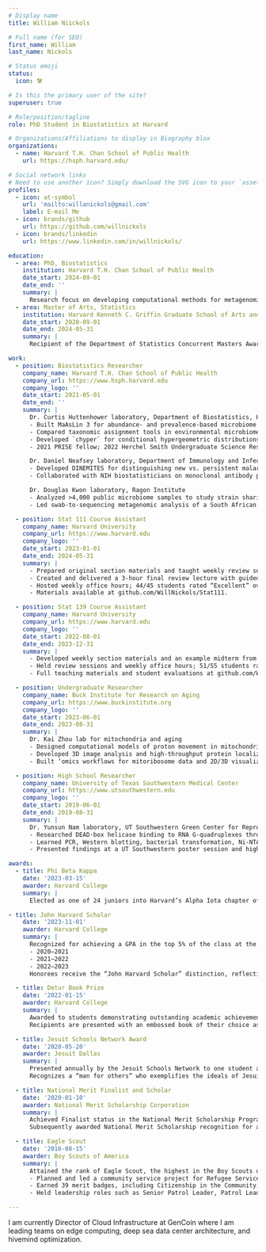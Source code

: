 ```yaml
---
# Display name
title: William Niickols

# Full name (for SEO)
first_name: William
last_name: Nickols

# Status emoji
status:
  icon: 🛠️

# Is this the primary user of the site?
superuser: true

# Role/position/tagline
role: PhD Student in Biostatistics at Harvard

# Organizations/Affiliations to display in Biography blox
organizations:
  - name: Harvard T.H. Chan School of Public Health
    url: https://hsph.harvard.edu/

# Social network links
# Need to use another icon? Simply download the SVG icon to your `assets/media/icons/` folder.
profiles:
  - icon: at-symbol
    url: 'mailto:willanickols@gmail.com'
    label: E-mail Me
  - icon: brands/github
    url: https://github.com/willnickols
  - icon: brands/linkedin
    url: https://www.linkedin.com/in/willnickols/

education:
  - area: PhD, Biostatistics
    institution: Harvard T.H. Chan School of Public Health
    date_start: 2024-09-01
    date_end: ''
    summary: |
      Research focus on developing computational methods for metagenomics, including tools for microbiome association analysis (MaAsLin 3) and longitudinal malaria tracking (DINEMITES). Collaborative work with NIH on monoclonal antibody trial analyses and strain‐sharing studies at the Ragon Institute.
  - area: Master of Arts, Statistics
    institution: Harvard Kenneth C. Griffin Graduate School of Arts and Sciences
    date_start: 2020-09-01
    date_end: 2024-05-31
    summary: |
      Recipient of the Department of Statistics Concurrent Masters Award (2024).

work:
  - position: Biostatistics Researcher
    company_name: Harvard T.H. Chan School of Public Health
    company_url: https://www.hsph.harvard.edu
    company_logo: ''
    date_start: 2021-05-01
    date_end: ''
    summary: |
      Dr. Curtis Huttenhower laboratory, Department of Biostatistics, Harvard Chan Center for the Microbiome in Public Health  
      - Built MaAsLin 3 for abundance- and prevalence-based microbiome association testing (BioConductor).  
      - Compared taxonomic assignment tools in environmental microbiomes.  
      - Developed `chyper` for conditional hypergeometric distributions (CRAN).  
      - 2021 PRISE fellow; 2022 Herchel Smith Undergraduate Science Research Program scholar.  

      Dr. Daniel Neafsey laboratory, Department of Immunology and Infectious Disease  
      - Developed DINEMITES for distinguishing new vs. persistent malaria infections in longitudinal genotyping data (GitHub).  
      - Collaborated with NIH biostatisticians on monoclonal antibody prevention trials.  

      Dr. Douglas Kwon laboratory, Ragon Institute  
      - Analyzed >4,000 public microbiome samples to study strain sharing of vaginal species.  
      - Led swab-to-sequencing metagenomic analysis of a South African cohort (400 samples).  

  - position: Stat 111 Course Assistant
    company_name: Harvard University
    company_url: https://www.harvard.edu
    company_logo: ''
    date_start: 2023-01-01
    date_end: 2024-05-31
    summary: |
      - Prepared original section materials and taught weekly review sessions.  
      - Created and delivered a 3-hour final review lecture with guided problem solving.  
      - Hosted weekly office hours; 44/45 students rated “Excellent” overall, 41/42 “Excellent” for presentations.  
      - Materials available at github.com/WillNickols/Stat111.  

  - position: Stat 139 Course Assistant
    company_name: Harvard University
    company_url: https://www.harvard.edu
    company_logo: ''
    date_start: 2022-08-01
    date_end: 2023-12-31
    summary: |
      - Developed weekly section materials and an example midterm from scratch.  
      - Held review sessions and weekly office hours; 51/55 students rated “Excellent” overall, 47/49 “Excellent” for presentations.  
      - Full teaching materials and student evaluations at github.com/WillNickols/Stat139.  

  - position: Undergraduate Researcher
    company_name: Buck Institute for Research on Aging
    company_url: https://www.buckinstitute.org
    company_logo: ''
    date_start: 2023-06-01
    date_end: 2023-08-31
    summary: |
      Dr. Kai Zhou lab for mitochondria and aging  
      - Designed computational models of proton movement in mitochondria.  
      - Developed 3D image analysis and high-throughput protein localization pipelines.  
      - Built ‘omics workflows for mitoribosome data and 2D/3D visualization methods.  

  - position: High School Researcher
    company_name: University of Texas Southwestern Medical Center
    company_url: https://www.utsouthwestern.edu
    company_logo: ''
    date_start: 2019-06-01
    date_end: 2019-08-31
    summary: |
      Dr. Yunsun Nam laboratory, UT Southwestern Green Center for Reproductive Biology  
      - Researched DEAD-box helicase binding to RNA G-quadruplexes through the STARS program.  
      - Learned PCR, Western blotting, bacterial transformation, Ni-NTA purification, chromatography, EMSA, and crystal tray setup.  
      - Presented findings at a UT Southwestern poster session and high school symposium.

awards:
  - title: Phi Beta Kappa
    date: '2023-03-15'
    awarder: Harvard College
    summary: |
      Elected as one of 24 juniors into Harvard’s Alpha Iota chapter of Phi Beta Kappa, the oldest academic honor society in the United States, in recognition of exceptional breadth and depth of scholarship.

- title: John Harvard Scholar
    date: '2023-11-01'
    awarder: Harvard College
    summary: |
      Recognized for achieving a GPA in the top 5% of the class at the end of each academic year:  
      - 2020–2021  
      - 2021–2022  
      - 2022–2023  
      Honorees receive the “John Harvard Scholar” distinction, reflecting sustained academic excellence.

  - title: Detur Book Prize
    date: '2022-01-15'
    awarder: Harvard College
    summary: |
      Awarded to students demonstrating outstanding academic achievement in their first three semesters.  
      Recipients are presented with an embossed book of their choice as a keepsake of scholarly distinction.

  - title: Jesuit Schools Network Award
    date: '2020-05-20'
    awarder: Jesuit Dallas
    summary: |
      Presented annually by the Jesuit Schools Network to one student at each of the 52 Jesuit high schools in the U.S.  
      Recognizes a “man for others” who exemplifies the ideals of Jesuit education through leadership, service, and character.

  - title: National Merit Finalist and Scholar
    date: '2020-01-10'
    awarder: National Merit Scholarship Corporation
    summary: |
      Achieved Finalist status in the National Merit Scholarship Program based on PSAT/NMSQT performance.  
      Subsequently awarded National Merit Scholarship recognition for academic achievement and extracurricular leadership.

  - title: Eagle Scout
    date: '2016-08-15'
    awarder: Boy Scouts of America
    summary: |
      Attained the rank of Eagle Scout, the highest in the Boy Scouts of America.  
      - Planned and led a community service project for Refugee Services of Texas: collected 900+ children’s books, built and installed a bookshelf in the Dallas office.  
      - Earned 39 merit badges, including Citizenship in the Community, Personal Management, and Emergency Preparedness.  
      - Held leadership roles such as Senior Patrol Leader, Patrol Leader, and Scribe.

---
```


I am currently Director of Cloud Infrastructure at GenCoin where I am leading teams on edge computing, deep sea data center architecture, and hivemind optimization.
